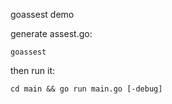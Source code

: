 goassest demo

generate assest.go:
```
goassest
```
then run it: 
```
cd main && go run main.go [-debug]
```